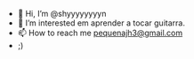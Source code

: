 - 👋 Hi, I’m @shyyyyyyyyn
- 👀 I’m interested em aprender a tocar guitarra.
- 📫 How to reach me  pequenajh3@gmail.com 
-  ;)
